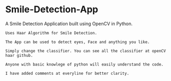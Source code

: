 # Smile-Detection-App

A Smile Detection Application built using OpenCV in Python.
    
    Uses Haar Algorithm for Smile Detection. 
    
    The App can be used to detect eyes, Face and anything you like. 
    
    Simply change the classifier. You can see all the classifier at openCV haar github.
    
    Anyone with basic knowlege of python will easily understand the code.
    
    I have added comments at everyline for better clarity.
    

